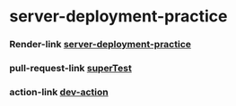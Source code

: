 # server-deployment-practice

### Render-link [server-deployment-practice](https://server-deployment-practice-ftfj.onrender.com/)
### pull-request-link [superTest ](https://github.com/BasharIrani23/server-deployment-practice/pull/2)
### action-link [dev-action](https://github.com/BasharIrani23/server-deployment-practice/actions/runs/5243942189)

